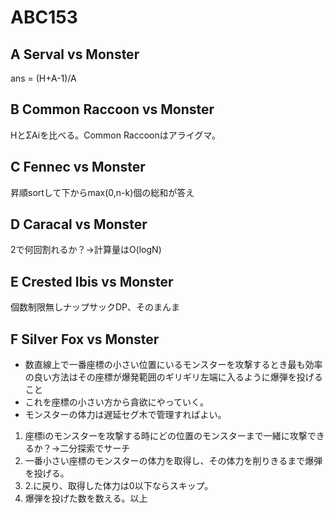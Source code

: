 # ABC153

## A Serval vs Monster
ans = (H+A-1)/A 

## B Common Raccoon vs Monster
HとΣAiを比べる。Common Raccoonはアライグマ。

## C Fennec vs Monster
昇順sortして下からmax(0,n-k)個の総和が答え

## D Caracal vs Monster
2で何回割れるか？->計算量はO(logN)

## E Crested Ibis vs Monster
個数制限無しナップサックDP、そのまんま

## F Silver Fox vs Monster
* 数直線上で一番座標の小さい位置にいるモンスターを攻撃するとき最も効率の良い方法はその座標が爆発範囲のギリギリ左端に入るように爆弾を投げること  
* これを座標の小さい方から貪欲にやっていく。  
* モンスターの体力は遅延セグ木で管理すればよい。  
1. 座標iのモンスターを攻撃する時にどの位置のモンスターまで一緒に攻撃できるか？->二分探索でサーチ  
2. 一番小さい座標のモンスターの体力を取得し、その体力を削りきるまで爆弾を投げる。
3. 2.に戻り、取得した体力は0以下ならスキップ。  
4. 爆弾を投げた数を数える。以上
